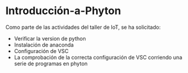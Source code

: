 # Introducción-a-Phyton

Como parte de las actividades del taller de IoT, se ha solicitado:
- Verificar la version de python
- Instalación de anaconda
- Configuración de VSC
- La comprobación de la correcta configuración de VSC corriendo una serie de programas en phyton
